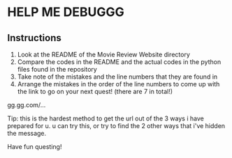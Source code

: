 # HELP ME DEBUGGG

## Instructions
1. Look at the README of the Movie Review Website directory
2. Compare the codes in the README and the actual codes in the python files found in the repository
3. Take note of the mistakes and the line numbers that they are found in
4. Arrange the mistakes in the order of the line numbers to come up with the link to go on your next quest! (there are 7 in total!)

gg.gg.com/...

Tip: this is the hardest method to get the url out of the 3 ways i have prepared for u. u can try this, or try to find the 2 other ways that i've hidden the message.

Have fun questing!
